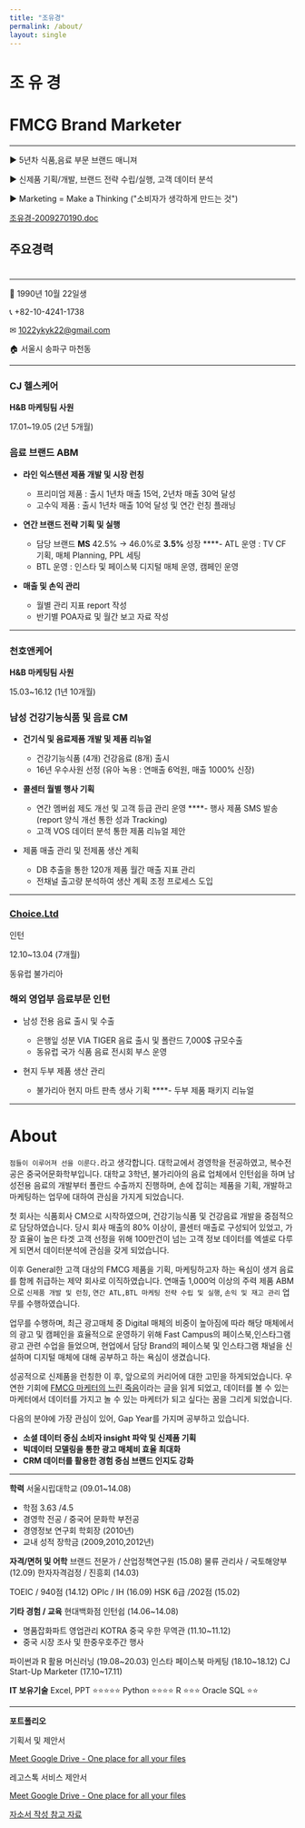 ```yaml
---
title: "조유경"
permalink: /about/
layout: single
---
```


# 조 유 경

# FMCG Brand Marketer

---

▶ 5년차 식품,음료 부문 브랜드 매니져   

▶ 신제품 기획/개발,  브랜드 전략 수립/실행, 고객 데이터 분석 

▶ Marketing =  Make a Thinking ("소비자가 생각하게 만드는 것")

[조유경-2009270190.doc](Untitled/-2009270190.doc)

## 주요경력

# 

---

🎂 1990년 10월 22일생 

📞 +82-10-4241-1738

✉ 1022ykyk22@gmail.com 

🏠 서울시 송파구 마천동 

---

### CJ 헬스케어

**H&B 마케팅팀 사원**

17.01~19.05 (2년 5개월)

### 음료 브랜드 ABM

- **라인 익스텐션 제품 개발 및 시장 런칭**

     - 프리미엄 제품 : 출시 1년차 매출 15억, 2년차 매출 30억 달성 
     - 고수익 제품 : 출시 1년차 매출 10억 달성 및 연간 런칭 플래닝 

- **연간 브랜드 전략 기획 및 실행**

     - 담당 브랜드 **MS** 42.5% → 46.0%로 **3.5%** 성장 
     ****- ATL 운영 : TV CF 기획, 매체 Planning, PPL 세팅 
     - BTL 운영 : 인스타 및 페이스북 디지털 매체 운영, 캠페인 운영

- **매출 및 손익 관리**

     - 월별 관리 지표 report 작성 
     - 반기별 POA자료 및 월간 보고 자료 작성 

---

### 천호앤케어

**H&B 마케팅팀 사원**

15.03~16.12 (1년 10개월)

### 남성 건강기능식품 및 음료 CM

- **건기식 및 음료제품 개발 및 제품 리뉴얼**

     - 건강기능식품 (4개) 건강음료 (8개) 출시
     - 16년 우수사원 선정 (유아 녹용 : 연매출 6억원, 매출 1000% 신장) 

- **콜센터 월별 행사 기획**

     - 연간 멤버쉽 제도 개선 및 고객 등급 관리 운영 
     ****- 행사 제품 SMS 발송 (report 양식 개선 통한 성과 Tracking) 
     - 고객 VOS 데이터 분석 통한 제품 리뉴얼 제안 

- 제품 매출 관리 및 전제품 생산 계획

     - DB 추출을 통한 120개 제품 월간 매출 지표 관리  
     - 전채널 출고량 분석하여 생산 계획 조정 프로세스 도입  

---

### [Choice.Ltd](http://choice.Ltd)

인턴 

12.10~13.04 (7개월)

동유럽 불가리아 

### 해외 영업부 음료부문 인턴

- 남성 전용 음료 출시 및 수출

     - 은행잎 성분 VIA TIGER 음료 출시 및 폴란드 7,000$ 규모수출  
     -  동유럽 국가 식품 음료 전시회 부스 운영 

- 현지 두부 제품 생산 관리

     - 불가리아 현지 마트 판촉 생사 기획 
     ****- 두부 제품 패키지 리뉴얼 

---

# About

`점들이 이루어져 선을 이룬다.`라고 생각합니다. 대학교에서 경영학을 전공하였고, 복수전공은 중국어문화학부입니다. 대학교 3학년, 불가리아의 음료 업체에서 인턴쉽을 하며 남성전용 음료의 개발부터 폴란드 수출까지 진행하며, 손에 잡히는 제품을 기획, 개발하고 마케팅하는 업무에 대하여 관심을 가지게 되었습니다.

첫 회사는 식품회사 CM으로 시작하였으며, 건강기능식품 및 건강음료 개발을 중점적으로 담당하였습니다. 당시 회사 매출의 80% 이상이, 콜센터 매출로 구성되어 있었고, 가장 효율이 높은 타겟 고객 선정을 위해 100만건이 넘는 고객 정보 데이터를 엑셀로 다루게 되면서 데이터분석에 관심을 갖게 되었습니다.

이후 General한 고객 대상의 FMCG 제품을 기획, 마케팅하고자 하는 욕심이 생겨 음료를 함께 취급하는 제약 회사로 이직하였습니다. 연매출 1,000억 이상의 주력 제품 ABM으로 `신제품 개발 및 런칭`, `연간 ATL,BTL 마케팅 전략 수립 및 실행`, `손익 및 재고 관리` 업무를 수행하였습니다.

업무를 수행하며, 최근 광고매체 중 Digital 매체의 비중이 높아짐에 따라 해당 매체에서의 광고 및 캠페인을 효율적으로 운영하기 위해 Fast Campus의 페이스북,인스타그램 광고 관련 수업을 들었으며, 현업에서 담당 Brand의 페이스북 및 인스타그램 채널을 신설하며 디지털 매체에 대해 공부하고 하는 욕심이 생겼습니다.

성공적으로 신제품을 런칭한 이 후, 앞으로의 커리어에 대한 고민을 하게되었습니다. 우연한 기회에 [FMCG 마케터의 느린 죽음](https://www.digitalmarketingkorea.co.kr/2018/09/30/fmcg-%EB%A7%88%EC%BC%80%ED%84%B0%EC%9D%98-%EB%8A%90%EB%A6%B0-%EC%A3%BD%EC%9D%8C/)이라는 글을 읽게 되었고, 데이터를 볼 수 있는 마케터에서 데이터를 가지고 놀 수 있는 마케터가 되고 싶다는 꿈을 그리게 되었습니다.

다음의 분야에 가장 관심이 있어, Gap Year를 가지며 공부하고 있습니다.

- **소셜 데이터 중심 소비자 insight 파악 및 신제품 기획**
- **빅데이터 모델링을 통한 광고 매체비 효율 최대화**
- **CRM 데이터를 활용한 경험 중심 브랜드 인지도 강화**

---

**학력**
서울시립대학교                 (09.01~14.08)

- 학점 3.63 /4.5
- 경영학 전공 / 중국어 문화학 부전공
- 경영정보 연구회 학회장 (2010년)
- 교내 성적 장학금 (2009,2010,2012년)

**자격/면허 및 어학**
브랜드 전문가 / 산업정책연구원  (15.08)
물류 관리사 / 국토해양부             (12.09) 
한자자격검정 / 진흥회                  (14.03) 

TOEIC / 940점                                (14.12)
OPIc / IH                                        (16.09)
HSK 6급 /202점                             (15.02)

**기타 경험 / 교육**
현대백화점 인턴쉽             (14.06~14.08)
 - 명품잡화파트 영업관리
KOTRA 중국 우한 무역관    (11.10~11.12)
 - 중국 시장 조사 및 한중우호주간 행사 

파이썬과 R 활용 머신러닝  (19.08~20.03)
인스타 페이스북 마케팅     (18.10~18.12)
CJ Start-Up Marketer          (17.10~17.11) 

**IT 보유기술** 
Excel, PPT                        ⭐⭐⭐⭐⭐
Python                                 ⭐⭐⭐⭐
R                                               ⭐⭐⭐
Oracle SQL                                     ⭐⭐

---

**포트폴리오** 

기획서 및 제안서 

[Meet Google Drive - One place for all your files](https://drive.google.com/drive/folders/0B-qg1JuYsqP8dHRjOGl6MEZNUms)

레고스톡 서비스 제안서 

[Meet Google Drive - One place for all your files](https://drive.google.com/drive/folders/0B-qg1JuYsqP8dHRjOGl6MEZNUms)

[자소서 작성 참고 자료 ](https://www.notion.so/6305a2dc6bf64a5c83ec02cc128b814c)
